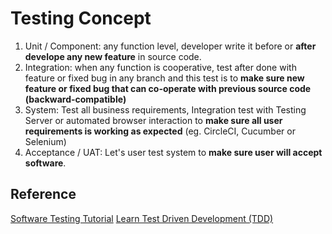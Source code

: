 # Testing Concept

1. Unit / Component: any function level, developer write it before or **after develope any new feature** in source code.
2. Integration: when any function is cooperative, test after done with feature or fixed bug in any branch and this test is to **make sure new feature or fixed bug that can co-operate with previous source code (backward-compatible)**
3. System: Test all business requirements, Integration test with Testing Server or automated browser interaction to **make sure all user requirements is working as expected** (eg. CircleCI, Cucumber or Selenium)
4. Acceptance / UAT: Let's user test system to **make sure user will accept software**.

## Reference

[Software Testing Tutorial](https://www.tutorialspoint.com/software_testing/index.htm)
[Learn Test Driven Development (TDD)](https://www.tutorialspoint.com/software_testing/software_testing_levels.htm)
